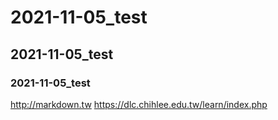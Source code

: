# 2021-11-05_test
## 2021-11-05_test
### 2021-11-05_test
<http://markdown.tw>
<https://dlc.chihlee.edu.tw/learn/index.php>
